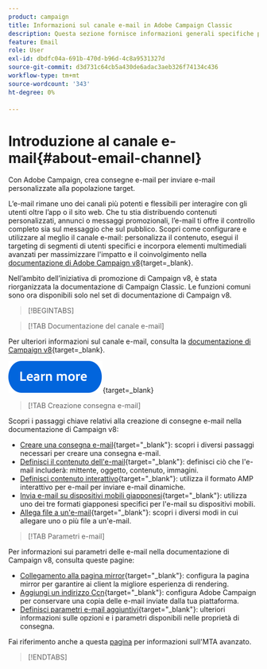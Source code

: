 ```yaml
---
product: campaign
title: Informazioni sul canale e-mail in Adobe Campaign Classic
description: Questa sezione fornisce informazioni generali specifiche per il canale e-mail in Adobe Campaign
feature: Email
role: User
exl-id: dbdfc04a-691b-470d-b96d-4c8a9531327d
source-git-commit: d3d731c64cb5a430de6adac3aeb326f74134c436
workflow-type: tm+mt
source-wordcount: '343'
ht-degree: 0%

---
```


# Introduzione al canale e-mail{#about-email-channel}

Con Adobe Campaign, crea consegne e-mail per inviare e-mail personalizzate alla popolazione target.

L’e-mail rimane uno dei canali più potenti e flessibili per interagire con gli utenti oltre l’app o il sito web. Che tu stia distribuendo contenuti personalizzati, annunci o messaggi promozionali, l’e-mail ti offre il controllo completo sia sul messaggio che sul pubblico. Scopri come configurare e utilizzare al meglio il canale e-mail: personalizza il contenuto, esegui il targeting di segmenti di utenti specifici e incorpora elementi multimediali avanzati per massimizzare l&#39;impatto e il coinvolgimento nella [documentazione di Adobe Campaign v8](https://experienceleague.adobe.com/it/docs/campaign/campaign-v8/send/emails/email){target=_blank}.

Nell’ambito dell’iniziativa di promozione di Campaign v8, è stata riorganizzata la documentazione di Campaign Classic. Le funzioni comuni sono ora disponibili solo nel set di documentazione di Campaign v8.




>[!BEGINTABS]

>[!TAB Documentazione del canale e-mail]

Per ulteriori informazioni sul canale e-mail, consulta la [documentazione di Campaign v8](https://experienceleague.adobe.com/it/docs/campaign/campaign-v8/send/emails/email){target=_blank}.


[![immagine](../../assets/do-not-localize/learn-more-button.svg)](https://experienceleague.adobe.com/it/docs/campaign/campaign-v8/send/emails/email){target=_blank}


>[!TAB Creazione consegna e-mail]

Scopri i passaggi chiave relativi alla creazione di consegne e-mail nella documentazione di Campaign v8:

* [Creare una consegna e-mail](https://experienceleague.adobe.com/docs/campaign/campaign-v8/send/emails/email.html?lang=it){target="_blank"}: scopri i diversi passaggi necessari per creare una consegna e-mail.
* [Definisci il contenuto dell&#39;e-mail](https://experienceleague.adobe.com/docs/campaign/campaign-v8/send/emails/defining-the-email-content.html?lang=it){target="_blank"}: definisci ciò che l&#39;e-mail includerà: mittente, oggetto, contenuto, immagini.
* [Definisci contenuto interattivo](https://experienceleague.adobe.com/docs/campaign/campaign-v8/send/emails/defining-interactive-content.html?lang=it){target="_blank"}: utilizza il formato AMP interattivo per e-mail per inviare e-mail dinamiche.
* [Invia e-mail su dispositivi mobili giapponesi](https://experienceleague.adobe.com/docs/campaign/campaign-v8/send/emails/sending-emails-on-japanese-mobiles.html?lang=it){target="_blank"}: utilizza uno dei tre formati giapponesi specifici per l&#39;e-mail su dispositivi mobili.
* [Allega file a un&#39;e-mail](https://experienceleague.adobe.com/docs/campaign/campaign-v8/send/emails/attaching-files.html?lang=it){target="_blank"}: scopri i diversi modi in cui allegare uno o più file a un&#39;e-mail.


>[!TAB Parametri e-mail]

Per informazioni sui parametri delle e-mail nella documentazione di Campaign v8, consulta queste pagine:

* [Collegamento alla pagina mirror](https://experienceleague.adobe.com/docs/campaign/campaign-v8/send/emails/mirror-page.html?lang=it){target="_blank"}: configura la pagina mirror per garantire ai client la migliore esperienza di rendering.
* [Aggiungi un indirizzo Ccn](https://experienceleague.adobe.com/docs/campaign/campaign-v8/send/emails/email-bcc.html?lang=it){target="_blank"}: configura Adobe Campaign per conservare una copia delle e-mail inviate dalla tua piattaforma.
* [Definisci parametri e-mail aggiuntivi](https://experienceleague.adobe.com/docs/campaign/campaign-v8/send/emails/email-parameters.html?lang=it){target="_blank"}: ulteriori informazioni sulle opzioni e i parametri disponibili nelle proprietà di consegna.

Fai riferimento anche a questa [pagina](sending-with-enhanced-mta.md) per informazioni sull&#39;MTA avanzato.

>[!ENDTABS]





<!--
Adobe Campaign lets you mass deliver personalized electronic messages to a target population.

Before starting sending emails:

* Make sure recipient profiles contain at least an email address.
* Learn more about the Adobe Campaign [Delivery best practices](delivery-best-practices.md).
* Read out these sections to learn more about Deliverability: [Deliverability management in Campaign](about-deliverability.md) and [Deliverability best practices guide](https://experienceleague.adobe.com/docs/deliverability-learn/deliverability-best-practice-guide/introduction.html?lang=it).

The key steps to send an email are as follows:

* [Create an email delivery](creating-an-email-delivery.md)
* [Define the target population](steps-defining-the-target-population.md)
* [Define the email content](defining-the-email-content.md)
* [Send the email](sending-messages.md)
* [Monitor the delivery](about-delivery-monitoring.md)

The sections below provide information that is specific to the email channel. For global information on how to create a delivery, refer to [this section](steps-about-delivery-creation-steps.md).
-->